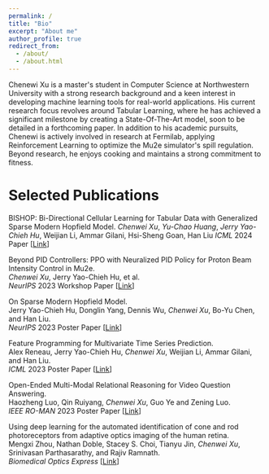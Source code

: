 ```yaml
---
permalink: /
title: "Bio"
excerpt: "About me"
author_profile: true
redirect_from: 
  - /about/
  - /about.html
---
```


Chenewi Xu is a master's student in Computer Science at Northwestern University with a strong research background and a keen interest in developing machine learning tools for real-world applications. His current research focus revolves around Tabular Learning, where he has achieved a significant milestone by creating a State-Of-The-Art model, soon to be detailed in a forthcoming paper. In addition to his academic pursuits, Chenewi is actively involved in research at Fermilab, applying Reinforcement Learning to optimize the Mu2e simulator's spill regulation. Beyond research, he enjoys cooking and maintains a strong commitment to fitness.

Selected Publications
======
BISHOP: Bi-Directional Cellular Learning for Tabular Data with Generalized Sparse Modern Hopfield Model.
*Chenwei Xu*, *Yu-Chao Huang*, *Jerry Yao-Chieh Hu*, Weijian Li, Ammar Gilani, Hsi-Sheng Goan, Han Liu
*ICML* 2024 Paper [[Link](https://arxiv.org/pdf/2404.03830.pdf)]

Beyond PID Controllers: PPO with Neuralized PID Policy for Proton Beam Intensity Control in Mu2e.  
*Chenwei Xu*, Jerry Yao-Chieh Hu, et al.  
*NeurIPS* 2023 Workshop Paper [[Link](https://ml4physicalsciences.github.io/2023/files/NeurIPS_ML4PS_2023_197.pdf)]

On Sparse Modern Hopfield Model.  
Jerry Yao-Chieh Hu, Donglin Yang, Dennis Wu, *Chenwei Xu*, Bo-Yu Chen, and Han Liu.  
*NeurIPS* 2023 Poster Paper [[Link](https://arxiv.org/abs/2309.12673)]

Feature Programming for Multivariate Time Series Prediction.  
Alex Reneau, Jerry Yao-Chieh Hu, *Chenwei Xu*, Weijian Li, Ammar Gilani, and Han Liu.  
*ICML* 2023 Poster Paper [[Link](https://arxiv.org/abs/2306.06252)]

Open-Ended Multi-Modal Relational Reasoning for Video Question Answering.  
Haozheng Luo, Qin Ruiyang, *Chenwei Xu*, Guo Ye and Zening Luo.  
*IEEE RO-MAN* 2023 Poster Paper [[Link](https://arxiv.org/abs/2012.00822)]

Using deep learning for the automated identification of cone and rod photoreceptors from adaptive optics imaging of the human retina.  
Mengxi Zhou, Nathan Doble, Stacey S. Choi, Tianyu Jin, *Chenwei Xu*, Srinivasan Parthasarathy, and Rajiv Ramnath.  
*Biomedical Optics Express* [[Link](https://opg.optica.org/boe/fulltext.cfm?uri=boe-13-10-5082&id=498617)]
